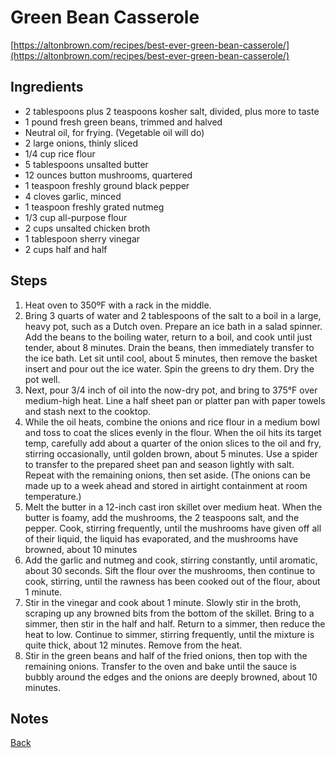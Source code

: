 # Green Bean Casserole
[https://altonbrown.com/recipes/best-ever-green-bean-casserole/](https://altonbrown.com/recipes/best-ever-green-bean-casserole/)

## Ingredients

- 2 tablespoons plus 2 teaspoons kosher salt, divided, plus more to taste
- 1 pound fresh green beans, trimmed and halved
- Neutral oil, for frying. (Vegetable oil will do)
- 2 large onions, thinly sliced
- 1/4 cup rice flour
- 5 tablespoons unsalted butter
- 12 ounces button mushrooms, quartered
- 1 teaspoon freshly ground black pepper
- 4 cloves garlic, minced
- 1 teaspoon freshly grated nutmeg
- 1/3 cup all-purpose flour
- 2 cups unsalted chicken broth
- 1 tablespoon sherry vinegar
- 2 cups half and half

## Steps

1. Heat oven to 350ºF with a rack in the middle.
2. Bring 3 quarts of water and 2 tablespoons of the salt to a boil in a large, heavy pot, such as a Dutch oven. Prepare an ice bath in a salad spinner. Add the beans to the boiling water, return to a boil, and cook until just tender, about 8 minutes. Drain the beans, then immediately transfer to the ice bath. Let sit until cool, about 5 minutes, then remove the basket insert and pour out the ice water. Spin the greens to dry them. Dry the pot well.
3. Next, pour 3/4 inch of oil into the now-dry pot, and bring to 375°F over medium-high heat. Line a half sheet pan or platter pan with paper towels and stash next to the cooktop.
4. While the oil heats, combine the onions and rice flour in a medium bowl and toss to coat the slices evenly in the flour. When the oil hits its target temp, carefully add about a quarter of the onion slices to the oil and fry, stirring occasionally, until golden brown, about 5 minutes. Use a spider to transfer to the prepared sheet pan and season lightly with salt. Repeat with the remaining onions, then set aside. (The onions can be made up to a week ahead and stored in airtight containment at room temperature.)
5. Melt the butter in a 12-inch cast iron skillet over medium heat. When the butter is foamy, add the mushrooms, the 2 teaspoons salt, and the pepper. Cook, stirring frequently, until the mushrooms have given off all of their liquid, the liquid has evaporated, and the mushrooms have browned, about 10 minutes
6. Add the garlic and nutmeg and cook, stirring constantly, until aromatic, about 30 seconds. Sift the flour over the mushrooms, then continue to cook, stirring, until the rawness has been cooked out of the flour, about 1 minute.
7. Stir in the vinegar and cook about 1 minute. Slowly stir in the broth, scraping up any browned bits from the bottom of the skillet. Bring to a simmer, then stir in the half and half. Return to a simmer, then reduce the heat to low. Continue to simmer, stirring frequently, until the mixture is quite thick, about 12 minutes. Remove from the heat.
8. Stir in the green beans and half of the fried onions, then top with the remaining onions. Transfer to the oven and bake until the sauce is bubbly around the edges and the onions are deeply browned, about 10 minutes.

## Notes

[Back](../readme.md)